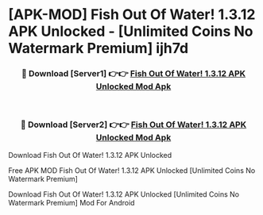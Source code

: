 # [APK-MOD] Fish Out Of Water! 1.3.12 APK Unlocked - [Unlimited Coins No Watermark Premium] ijh7d



<div align="center">
<h3>🔴 Download [Server1] 👉👉 <a href="https://momento.my/?title=Fish_Out_Of_Water!_1.3.12_APK_Unlocked">Fish Out Of Water! 1.3.12 APK Unlocked Mod Apk</a></h3><br>

<h3>🔴 Download [Server2] 👉👉 <a href="https://momento.my/?title=Fish_Out_Of_Water!_1.3.12_APK_Unlocked">Fish Out Of Water! 1.3.12 APK Unlocked Mod Apk</a></h3>
</div>



Download Fish Out Of Water! 1.3.12 APK Unlocked 

Free APK MOD Fish Out Of Water! 1.3.12 APK Unlocked [Unlimited Coins No Watermark Premium]

Download Fish Out Of Water! 1.3.12 APK Unlocked [Unlimited Coins No Watermark Premium] Mod For Android
